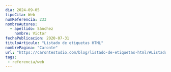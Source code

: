 ```yaml
---
dia: 2024-09-05
tipoCita: Web
numReferencia: 233
nombreAutores:
  - apellido: Sánchez
    nombre: Victor
fechaPublicacion: 2020-07-31
tituloArticulo: "Listado de etiquetas HTML"
nombrePagina: "Caronte"
url: "https://carontestudio.com/blog/listado-de-etiquetas-html/#Listado_etiquetas_HTML"
tags: 
 - referencia/web
---
```

